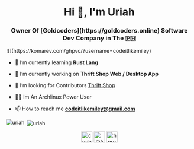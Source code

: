 <h1 align="center">Hi 👋, I'm Uriah</h1>
<h3 align="center">Owner Of [Goldcoders](https://goldcoders.online) Software Dev Company in The 🇵🇭</h3>
![](https://komarev.com/ghpvc/?username=codeitlikemiley)

- 🌱 I’m currently learning **Rust Lang**

- 🔭 I’m currently working on **Thrift Shop Web / Desktop App**

- 👯 I’m looking for Contributors  [Thrift Shop](https://github.com/thriftshop-site)

- 👨‍💻 Im An Archlinux Power User 

- 📫 How to reach me **codeitlikemiley@gmail.com**

<p align="left"><img align="left" src="https://github-readme-stats.vercel.app/api/top-langs/?username=codeitlikemiley&layout=compact&hide=html" alt="uriah" /></p>

<p>&nbsp;<img align="center" src="https://github-readme-stats.vercel.app/api?username=codeitlikemiley&show_icons=true" alt="uriah" /></p>

<p align="center">
<a href="https://twitter.com/codeitlikemiley" target="blank"><img align="center" src="https://cdn.jsdelivr.net/npm/simple-icons@3.0.1/icons/twitter.svg" alt="codeitlikemiley" height="30" width="30" /></a>
<a href="https://fb.com/codeitlikemiley" target="blank"><img align="center" src="https://cdn.jsdelivr.net/npm/simple-icons@3.0.1/icons/facebook.svg" alt="mauriciohernancabrera" height="30" width="30" /></a>
<a href="https://instagram.com/uriah.g" target="blank"><img align="center" src="https://cdn.jsdelivr.net/npm/simple-icons@3.0.1/icons/instagram.svg" alt="hernanmauriciocabrera" height="30" width="30" /></a>
</p>
